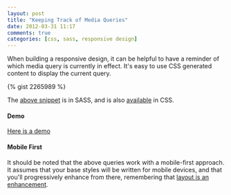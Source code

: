 ```yaml
---
layout: post
title: "Keeping Track of Media Queries"
date: 2012-03-31 11:17
comments: true
categories: [css, sass, responsive design]
---
```


When building a responsive design, it can be helpful to have a reminder of which media query is currently in effect. It's easy to use CSS generated content to display the current query. 

<!-- more -->

{% gist 2265989 %}

The [above snippet](https://gist.github.com/2265989) is in SASS, and is also [available](https://gist.github.com/2266035) in CSS.

#### Demo

[Here is a demo](/which-media-query-demo/)

#### Mobile First

It should be noted that the above queries work with a mobile-first approach. It assumes that your base styles will be written for mobile devices, and that you'll progressively enhance from there, remembering that [layout is an enhancement](/2012/02/01/responsive-enhancement).
